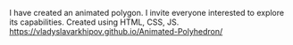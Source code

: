 I have created an animated polygon.
I invite everyone interested to explore its capabilities.
Created using HTML, CSS, JS.
https://vladyslavarkhipov.github.io/Animated-Polyhedron/
